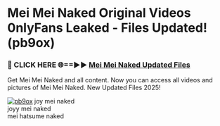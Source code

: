 # Mei Mei Naked Original Videos 0nlyFans Leaked - Files Updated! (pb9ox)

<h3>🔴 CLICK HERE 🌐==►► <a href="https://tinyurl.com/yckcrads" rel="nofollow">Mei Mei Naked Updated Files</a></h3>

Get Mei Mei Naked and all content. Now you can access all videos and pictures of Mei Mei Naked. New Updated Files 2025!

[![pb9ox](https://i.imgur.com/hpKpOFt.gif)](https://tinyurl.com/yckcrads)
joy mei naked<br>
joyy mei naked<br>
mei hatsume naked